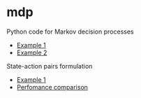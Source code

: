 mdp
===

Python code for Markov decision processes

* [Example 1](http://nbviewer.ipython.org/github/oyamad/mdp/blob/master/mdp_ex_kurtz.ipynb)
* [Example 2](http://nbviewer.ipython.org/github/oyamad/mdp/blob/master/mdp_ex_rust96.ipynb)

State-action pairs formulation

* [Example 1](http://nbviewer.ipython.org/github/oyamad/mdp/blob/master/mdp_ex_kurtz_sa.ipynb)
* [Perfomance comparison](http://nbviewer.ipython.org/github/oyamad/mdp/blob/master/mdp_sa01.ipynb)
